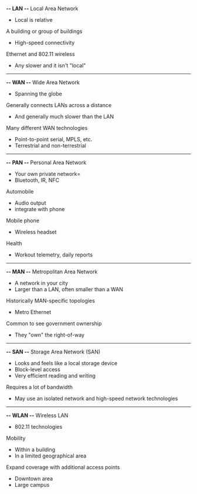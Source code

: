 **-- LAN --**
Local Area Network
- Local is relative

A building or group of buildings
- High-speed connectivity

Ethernet and 802.11 wireless
- Any slower and it isn't "local"
---
**-- WAN --**
Wide Area Network
- Spanning the globe

Generally connects LANs across a distance
- And generally much slower than the LAN

Many different WAN technologies
- Point-to-point serial, MPLS, etc.
- Terrestrial and non-terrestrial
---
**-- PAN --**
Personal Area Network
- Your own private network=
- Bluetooth, IR, NFC

Automobile
- Audio output
- integrate with phone

Mobile phone
- Wireless headset

Health
- Workout telemetry, daily reports
---
**-- MAN --**
Metropolitan Area Network
- A network in your city
- Larger than a LAN, often smaller than a WAN

Historically MAN-specific topologies
- Metro Ethernet

Common to see government ownership
- They "own" the right-of-way
---
**-- SAN --**
Storage Area Network (SAN)
- Looks and feels like a local storage device
- Block-level access
- Very efficient reading and writing

Requires a lot of bandwidth
- May use an isolated network and high-speed network technologies
---
**-- WLAN --**
Wireless LAN
- 802.11 technologies

Mobility
- Within a building
- In a limited geographical area

Expand coverage with additional access points
- Downtown area
- Large campus